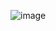 ![image](https://user-images.githubusercontent.com/111054617/204719861-a3ebecb8-d762-4a37-a589-21954938e22e.png)
